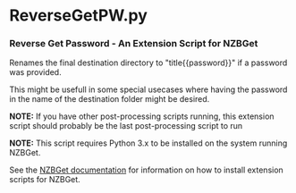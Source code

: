 # ReverseGetPW.py

### Reverse Get Password - An Extension Script for NZBGet

Renames the final destination directory to "title{{password}}" if a password was provided.

This might be usefull in some special usecases where having the password in the name of the destination folder might be desired.

__NOTE:__ If you have other post-processing scripts running, this extension script should probably be the last post-processing script to run

__NOTE:__ This script requires Python 3.x to be installed on the system running NZBGet.

See the [NZBGet documentation](https://nzbget.net/extension-scripts) for information on how to install extension scripts for NZBGet.
